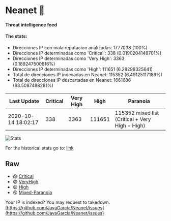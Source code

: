 # Neanet :hocho:
#### Threat intelligence feed
#### The stats:

- Direcciones IP con mala reputacion analizadas: 1777038 (100%)
- Direcciones IP determinadas como 'Critical':  338 (0.0190204148701%)
- Direcciones IP determinadas como 'Very High':  3363 (0.189247500616%)
- Direcciones IP determinadas como 'High':  111651 (6.28298325641)
- Total de direcciones IP indexadas en Neanet:  115352 (6.49125117189%)
- Total de direcciones IP descartadas en Neanet:  1661686 (93.5087488281%)

| Last Update | Critical | Very High | High | Paranoia |
| --- | --- | --- | --- | --- |
| 2020-10-14 18:02:17 | 338 | 3363 | 111651 | 115352 mixed list (Critical + Very High + High)|

![Stats](https://docs.google.com/spreadsheets/d/e/2PACX-1vSnaNMIXVabIpDJjufMlzH7poXnshF3mgd8Is1g9ytUEzVsP5my4Trn8f-xkoLLQ38xpL3HtmUexLo6/pubchart?oid=501124687&format=image)

For the historical stats go to: [link](/stats.csv)
## Raw
- :scream: [Critical](https://raw.githubusercontent.com/JavaGarcia/Neanet/master/blacklists/neanet_critical.txt)
- :fearful: [VeryHigh](https://raw.githubusercontent.com/JavaGarcia/Neanet/master/blacklists/neanet_veryHigh.txtt)
- :frowning: [High](https://raw.githubusercontent.com/JavaGarcia/Neanet/master/blacklists/neanet_high.txt)
- :dizzy_face: [Mixed-Paranoia](https://raw.githubusercontent.com/JavaGarcia/Neanet/master/blacklists/neanet_all.txt)


Your IP is indexed? You may request to takedown. [https://github.com/JavaGarcia/Neanet/issues](https://github.com/JavaGarcia/Neanet/issues)





































































































































































































































































































































































































































































































































































































































































































































































































































































































































































































































































































































































































































































































































































































































































